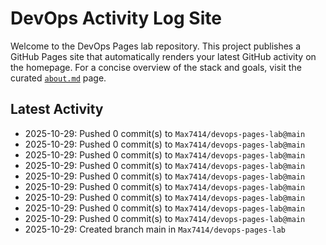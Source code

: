 # DevOps Activity Log Site

Welcome to the DevOps Pages lab repository. This project publishes a GitHub Pages
site that automatically renders your latest GitHub activity on the homepage.
For a concise overview of the stack and goals, visit the curated [`about.md`](about.md) page.

## Latest Activity
<!-- ACTIVITY-LOG:START -->
- 2025-10-29: Pushed 0 commit(s) to `Max7414/devops-pages-lab@main`
- 2025-10-29: Pushed 0 commit(s) to `Max7414/devops-pages-lab@main`
- 2025-10-29: Pushed 0 commit(s) to `Max7414/devops-pages-lab@main`
- 2025-10-29: Pushed 0 commit(s) to `Max7414/devops-pages-lab@main`
- 2025-10-29: Pushed 0 commit(s) to `Max7414/devops-pages-lab@main`
- 2025-10-29: Pushed 0 commit(s) to `Max7414/devops-pages-lab@main`
- 2025-10-29: Pushed 0 commit(s) to `Max7414/devops-pages-lab@main`
- 2025-10-29: Pushed 0 commit(s) to `Max7414/devops-pages-lab@main`
- 2025-10-29: Pushed 0 commit(s) to `Max7414/devops-pages-lab@main`
- 2025-10-29: Created branch main in `Max7414/devops-pages-lab`
<!-- ACTIVITY-LOG:END -->

